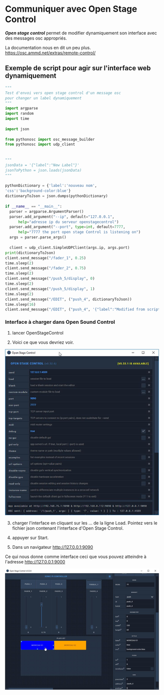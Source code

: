 # Communiquer avec Open Stage Control

***Open stage control*** permet de modifier dynamiquement son interface avec des messages osc appropriés.

La documentation nous en dit un peu plus. https://osc.ammd.net/extras/remote-control/

## Exemple de script pour agir sur l'interface web dynamiquement

```python
"""
Test d'envoi vers open stage control d'un message osc
pour changer un label dynamiquement
"""
import argparse
import random
import time

import json

from pythonosc import osc_message_builder
from pythonosc import udp_client


"""
jsonData = '{"label":"New Label"}'
jsonToPython = json.loads(jsonData)
"""

pythonDictionary = {'label':'nouveau nom',
'css':'background-color:blue'}
dictionaryToJson = json.dumps(pythonDictionary)

if __name__ == "__main__":
  parser = argparse.ArgumentParser()
  parser.add_argument("--ip", default="127.0.0.1",
      help="adresse ip du serveur openstagecontrol")
  parser.add_argument("--port", type=int, default=7777,
      help="7777 the port open stage Control is listening on")
  args = parser.parse_args()

  client = udp_client.SimpleUDPClient(args.ip, args.port)
print(dictionaryToJson)
client.send_message("/fader_1", 0.25)
time.sleep(2)
client.send_message("/fader_2", 0.75)
time.sleep(2)
client.send_message("/push_5/display", 0)
time.sleep(2)
client.send_message("/push_5/display", 1)
time.sleep(2)
client.send_message("/EDIT", ("push_4", dictionaryToJson))
time.sleep(16)
client.send_message("/EDIT", ("push_4", '{"label":"Modified from script python", "color":"blue"}'))
```

### Interface à charger dans Open Sound Control

1. lancer OpenStageControl

2. Voici ce que vous devriez voir.

![Screenshot](img/img01.jpg)

3. charger l'interface en cliquant sur les ... de la ligne Load. Pointez vers le fichier json contenant l'interface d'Open Stage Control. 

4. appuyer sur Start.

5. Dans un navigateur http://127.0.0.1:9090

Ce qui nous donne comme interface ceci que vous pouvez atteindre à l'adresse http://127.0.0.1:9000

![Screenshot](img/img02.jpg)
